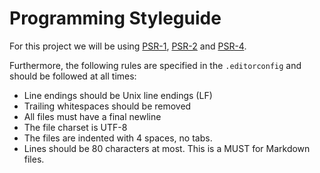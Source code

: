 # Programming Styleguide

For this project we will be using [PSR-1][psr1], [PSR-2][psr2] and
[PSR-4][psr4].

Furthermore, the following rules are specified in the `.editorconfig` and should
be followed at all times:

 - Line endings should be Unix line endings (LF)
 - Trailing whitespaces should be removed
 - All files must have a final newline
 - The file charset is UTF-8
 - The files are indented with 4 spaces, no tabs.
 - Lines should be 80 characters at most. This is a MUST for Markdown files.

[psr1]: http://www.php-fig.org/psr/psr-1/
[psr2]: http://www.php-fig.org/psr/psr-2/
[psr4]: http://www.php-fig.org/psr/psr-4/
